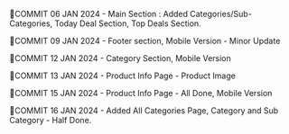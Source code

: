 🔅COMMIT 06 JAN 2024 - Main Section : Added Categories/Sub-Categories, Today Deal Section, Top Deals Section.

🔅COMMIT 09 JAN 2024 - Footer section, Mobile Version - Minor Update

🔅COMMIT 12 JAN 2024 - Category Section, Mobile Version 

🔅COMMIT 13 JAN 2024 - Product Info Page - Product Image

🔅COMMIT 15 JAN 2024 - Product Info Page - All Done, Mobile Version

🔅COMMIT 16 JAN 2024 - Added All Categories Page, Category and Sub Category - Half Done.